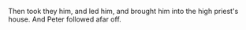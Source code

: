 Then took they him, and led him, and brought him into the high priest's house. And Peter followed afar off.
